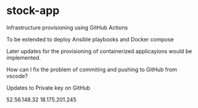 # stock-app
Infrastructure provisioning using GitHub Actions

To be extended to deploy Ansible playbooks and Docker compose

Later updates for the provisioning of containerized applicayions would be implemented.

How can I fix the problem of commiting and pushing to GitHub from vscode?

Updates to Private key on GitHub

52.56.148.32
18.175.201.245
